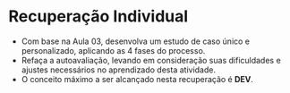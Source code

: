 # Recuperação Individual

- Com base na Aula 03, desenvolva um estudo de caso único e personalizado, aplicando as 4 fases do processo.
- Refaça a autoavaliação, levando em consideração suas dificuldades e ajustes necessários no aprendizado desta atividade.
- O conceito máximo a ser alcançado nesta recuperação é **DEV**.

